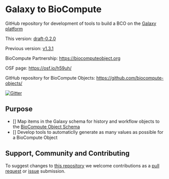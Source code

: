 Galaxy to BioCompute 
=================

GitHub repository for development of tools to build a BCO on the [Galaxy platform](https://github.com/galaxyproject/galaxy)

This version: [draft-0.2.0](https://github.com/biocompute-objects/Galaxy-To-BCO/tree/dev)

Previous version: [v1.3.1](https://github.com/biocompute-objects/Galaxy-To-BCO/releases/tag/0.1.0)

BioCompute Partnership: https://biocomputeobject.org

OSF page: https://osf.io/h59uh/ 

GitHub repository for BioCompute Objects:
https://github.com/biocompute-objects/

[![Gitter](https://badges.gitter.im/biocompute-objects/community.svg)](https://gitter.im/biocompute-objects/community?utm_source=badge&utm_medium=badge&utm_campaign=pr-badge)
## Purpose
- [] Map items in the Galaxy schema for history and workflow objects to the [BioCompute Object Schema](https://github.com/biocompute-objects/BCO_Specification/releases/latest)
- [] Develop tools to automaticlly generate as many values as possible for a BioCompute Object

## Support, Community and Contributing

To suggest changes to [this repository](#Repository) we welcome contributions as a [pull request](https://github.com/biocompute-objects/Galaxy-To-BCO/pulls) or [issue](https://github.com/biocompute-objects/Galaxy-To-BCO/issues) submission.
